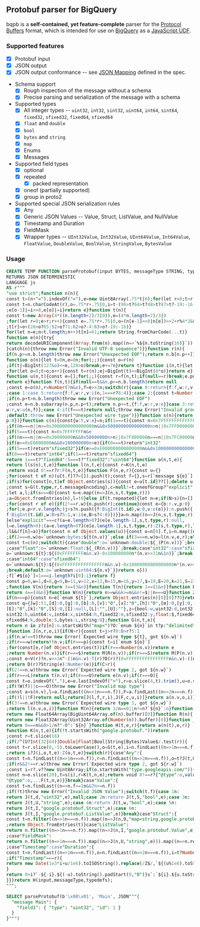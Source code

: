 ## Protobuf parser for BigQuery

bqpb is a **self-contained, yet feature-complete** parser for the [Protocol Buffers](https://protobuf.dev/) format, which is intended for use on [BigQuery](https://cloud.google.com/bigquery/) as a [JavaScript UDF](https://cloud.google.com/bigquery/docs/reference/standard-sql/user-defined-functions#javascript-udfs).

### Supported features

- [x] Protobuf input
- [x] JSON output
- [x] JSON output conformance -- see [JSON Mapping](https://protobuf.dev/programming-guides/proto3/#json) defined in the spec.
- Schema support
  - [x] Rough inspection of the message without a schema
  - [x] Precise parsing and serialization of the message with a schema
- Supported types
  - [x] All integer types -- `uint32`, `int32`, `sint32`, `uint64`, `int64`, `sint64`, `fixed32`, `sfixed32`, `fixed64`, `sfixed64`
  - [x] `float` and `double`
  - [x] `bool`
  - [x] `bytes` and `string`
  - [x] `map`
  - [x] Enums
  - [x] Messages
- Supported field types
  - [x] optional
  - [x] repeated
    - [x] packed representation
  - [x] oneof (partially supported)
  - [x] group in proto2
- Supported special JSON serialization rules
  - [x] Any
  - [x] Generic JSON Values -- Value, Struct, ListValue, and NullValue
  - [x] Timestamp and Duration
  - [x] FieldMask
  - [x] Wrapper types -- `UInt32Value`, `Int32Value`, `UInt64Value`, `Int64Value`, `FloatValue`, `DoubleValue`, `BoolValue`, `StringValue`, `BytesValue`

### Usage

```sql
CREATE TEMP FUNCTION parseProtobuf(input BYTES, messageType STRING, typedefs JSON)
RETURNS JSON DETERMINISTIC
LANGUAGE js
AS r"""
"use strict";function n(n){
const t=(n+"=").indexOf("="),e=new Uint8Array(.75*t|0);for(let r=0;t>r;r++){
const t=n.charCodeAt(r),o=.75*r+.75|0,i=t-(96>t?64>t?48>t?47>t?-19:-16:-4:65:71)<<2+r%4*2
;e[o-1]|=i>>8,e[o]|=i}return e}function t(n){
const t=new Array(4*((n.length+2)/3|0)),e=(4*n.length+2)/3|0
;for(let r=0;e>r;r++){const e=.75*r+.75|0,o=(n[e-1]<<8|n[e])>>2+r%4*2&63
;t[r]=o+(26>o?65:52>o?71:62>o?-4:63>o?-19:-16)}
for(let n=e;n<t.length;n++)t[n]=61;return String.fromCharCode(...t)}
function e(n){try{
return decodeURIComponent(Array.from(n).map((n=>`%${n.toString(16)}`)).join(""))
}catch(n){throw new Error("Invalid UTF-8 sequence")}}function r(n){
if(n.p>=n.b.length)throw new Error("Unexpected EOF");return n.b[n.p++]}
function o(n){let t=0n,e=0n;for(;;){const o=r(n)
;if(t|=BigInt(127&o)<<e,128>o)break;e+=7n}return t}function i(n,t){let e=0n
;for(let o=0;t>o;o++){const t=r(n);e|=BigInt(t)<<BigInt(8*o)}return e}
function u(n,t){const e=[];for(;;){const r=f(n,t);if(null==r)break;e.push(r)}
return e}function f(n,t){if(null==t&&n.p>=n.b.length)return null
;const e=o(n),r=Number(7n&e),f=e>>3n;switch(r){case 0:return{f:f,w:r,v:o(n)}
;case 1:case 5:return{f:f,w:r,v:i(n,1===r?8:4)};case 2:{const t=Number(o(n))
;if(n.p+t>n.b.length)throw new Error("Unexpected EOF")
;const e=n.b.subarray(n.p,n.p+t);return n.p+=t,{f:f,w:r,v:e}}case 3:return{f:f,
w:r,v:u(n,f)};case 4:if(f===t)return null;throw new Error("Invalid group")
;default:throw new Error("Unexpected wire type")}}function s(n){return u({b:n,
p:0})}function c(n){const{w:t,v:e}=n;if(1===t){const n=0x7FFFFFFFFFFFFFFFn&e
;if(0n===n||n>=0x3000000000000000n&&0x5000000000000000n>n||0x7FF0000000000000n===n||0x7FF8000000000000n===n)return"double"
}if(5===t){const n=0x7FFFFFFFn&e
;if(0n===n||n>=0x30000000n&&0x50000000n>n||0x7F800000n===n||0x7FC00000n===n)return"float"
}if(e>=0xE0000000n&&0x100000000n>e){if(0===t)return"int32"
;if(5===t)return"sfixed32"}if(e>=0xE000000000000000n&&0x10000000000000000n>e){
if(0===t)return"int64";if(1===t)return"sfixed64"}
return 1===t?"fixed64":5===t?"fixed32":"uint64"}function a(n,t,e){
return l(s(n),t,e)}function l(n,t,e){const r=K(n,t,e)
;return void 0!==r?r:F(n,t,e)}function F(n,e,r){const u={}
;for(const t of n)(u[t.f]??=[]).push(t);const f={},s=r[`message ${e}`]
;if(s)for(const[n,t]of Object.entries(s)){const e=u[t.id]??[];delete u[t.id]
;const s=G(t.type,r,t.messageEncoding),c=null!=t.oneofGroup?"explicit":t.fieldPresence??"explicit"
;let a,l;if(s===O){const n=e.map((n=>J(n,s,t.type,r)))
;a=Object.fromEntries(n),l=!0}else if(t.repeated){let n=e;if(N>s){n=[]
;for(const r of e){if(2!==r.w){n.push(r);continue}const e={b:r.v,p:0}
;for(;e.p<r.v.length;)j>s?n.push({f:BigInt(t.id),w:0,v:o(e)}):n.push({
f:BigInt(t.id),w:B>s?5:1,v:i(e,B>s?4:8)})}}a=n.map((n=>J(n,s,t.type,r))),l=!0
}else"explicit"===c?(a=e.length>0?J(e[e.length-1],s,t.type,r):null,
l=e.length>0):(a=e.length>0?J(e[e.length-1],s,t.type,r):Z(s,t.type,r),l=!0)
;l&&(f[n]=a)}for(const n of Object.values(u)){const o=n[0].f,i=n.map((n=>{let o
;if(2===n.w)o=`unknown:bytes:${t(n.v)}`;else if(3===n.w)o=l(n.v,e,r);else{
const t=c(n);switch(t){case"double":o=`unknown:double:${_(P(n.v))}`;break
;case"float":o=`unknown:float:${_(R(n.v))}`;break;case"int32":case"sfixed32":
o=`unknown:${t}:${(0xFFFFFFFFn&n.v)-0x100000000n*(n.v>>31n&1n)}`;break
;case"int64":case"sfixed64":
o=`unknown:${t}:${(0xFFFFFFFFFFFFFFFFn&n.v)-0x10000000000000000n*(n.v>>63n&1n)}`
;break;default:o=`unknown:uint64:${n.v}`}}return o}))
;f[`#${o}`]=1===i.length?i[0]:i}return f}
const p=0,w=1,d=8,g=9,b=11,v=12,x=13,h=15,m=16,y=17,$=19,E=20,k=21,S=23,I=24,O=25,L=26,U=27,A=28,j=16,B=20,N=24,C=28
;function V(n){return 3==(3&n)}function T(n){return 1==(1&n)}function D(n){
return 4==(4&n)}function W(n){return n>=w&&k>=n&&n!=$||n===U}function Z(n,t,e){
if(n===p){const n=e[`enum ${t}`];return Object.entries(n)[0][0]??0}return q[n]}
const q={[w]:!1,[d]:0,[g]:0,[b]:0,[v]:"0",[x]:"0",[h]:"0",[m]:0,[y]:0,[$]:0,
[E]:"0",[k]:"0",[S]:0,[I]:null,[L]:"",[U]:""},z={bool:w,uint32:d,int32:g,
sint32:b,uint64:v,int64:x,sint64:h,fixed32:m,sfixed32:y,float:$,fixed64:E,
sfixed64:k,double:S,bytes:L,string:U};function G(n,t,e){
return n in z?z[n]:n.startsWith("map<")?O:`enum ${n}`in t?p:"delimited"===e?A:I
}function J(n,r,o,i){if(N>r){const t=j>r?0:B>r?5:1
;if(n.w!==t)throw new Error(`Expected wire type ${t}, got ${n.w}`)
;if(r===w)return!!n.v;if(r===p){const t=i[`enum ${o}`]
;for(const[e,r]of Object.entries(t))if(r===Number(n.v))return e
;return Number(n.v)}if(r===$)return M(R(n.v));if(r===S)return M(P(n.v))
;const e=V(r)?n.v>>1n^-(1n&n.v):T(r)?D(r)?(0xFFFFFFFFFFFFFFFFn&n.v)-((n.v>>63n&1n)<<64n):(0xFFFFFFFFn&n.v)-((n.v>>31n&1n)<<32n):n.v
;return D(r)?String(e):Number(e)}if(C>r){
if(2!==n.w)throw new Error(`Expected wire type 2, got ${n.w}`)
;if(r===L)return t(n.v);if(r===U)return e(n.v);if(r===O){
const t=o.indexOf(","),e=o.lastIndexOf(">"),r=o.slice(4,t).trim(),u=o.slice(t+1,e).trim(),f=G(r,i),c=G(u,i)
;if(!W(f)||c===O)throw new Error("Invalid map type")
;const a=s(n.v),l=a.findLast((n=>1n===n.f)),F=a.findLast((n=>2n===n.f))
;if(!l||!F)return null;return[J(l,f,r,i),J(F,c,u,i)]}return a(n.v,o,i)}
if(3!==n.w)throw new Error(`Expected wire type 3, got ${n.w}`)
;return l(n.v,o,i)}function M(n){return 1/n==0||n!=n?`${n}`:n}function P(n){
return new Float64Array(BigUint64Array.of(n).buffer)[0]}function R(n){
return new Float32Array(Uint32Array.of(Number(n)).buffer)[0]}function _(n){
return 0===n&&0>1/n?"-0":`${n}`}function H(t,e,r){return a(n(t),e,r)}
function K(n,t,e){if(!t.startsWith("google.protobuf."))return
;const r=t.slice(16)
;if(/^(U?Int(32|64)|Double|Float|Bool|String|Bytes)Value$/.test(r)){
const t=r.slice(0,-5).toLowerCase(),o=G(t,e),i=n.findLast((n=>1n===n.f))
;return i?J(i,o,t,e):Z(o,t,e)}switch(r){case"Any":{
const t=n.findLast((n=>1n===n.f)),r=n.findLast((n=>2n===n.f)),o=t?J(t,U,"string",e):""
;if(r&&2!==r.w)throw new Error(`Expected wire type 2, got ${r.w}`)
;const i=r?.v??new Uint8Array;if(o.startsWith("type.googleapis.com/")){
const n=o.slice(20),t=s(i),r=K(t,n,e);return void 0!==r?{"@type":o,value:r}:{
"@type":o,...F(t,n,e)}}break}case"Value":{
const t=n.findLast((n=>n.f>=1n&&7n>=n.f))
;if(!t)throw new Error("Invalid JSON Value");switch(t.f){case 1n:
return J(t,d,"uint32",e),null;case 2n:return J(t,S,"bool",e);case 3n:
return J(t,U,"string",e);case 4n:return J(t,w,"bool",e);case 5n:
return J(t,I,"google.protobuf.Struct",e);case 6n:
return J(t,I,"google.protobuf.ListValue",e)}break}case"Struct":{
const t=n.filter((n=>1n===n.f)).map((n=>J(n,O,"map<string,google.protobuf.Value>",e)))
;return Object.fromEntries(t)}case"ListValue":
return n.filter((n=>1n===n.f)).map((n=>J(n,I,"google.protobuf.Value",e)))
;case"FieldMask":
return n.filter((n=>1n===n.f)).map((n=>J(n,U,"string",e))).map((n=>n.replace(/_([a-z])/g,((n,t)=>t.toUpperCase())))).join(",")
;case"Timestamp":case"Duration":{
const t=n.findLast((n=>1n===n.f)),o=n.findLast((n=>2n===n.f)),i=t?Number(J(t,x,"",e)):0,u=o?J(o,g,"",e):0
;if("Timestamp"===r){
return new Date(1e3*i+u/1e6).toISOString().replace(/Z$/,`${(u%1e6).toString().padStart(6,"0")}Z`)
}
return 0>i?`-${-i}.${(-u).toString().padStart(9,"0")}s`:`${i}.${u.toString().padStart(9,"0")}s`
}}}return H(input,messageType,typedefs);
""";

SELECT parseProtobuf(b'\x08\x01', 'Main', JSON"""{
  "message Main": {
    "field1": { "type": "uint32", "id": 1 }
  }
}""")
```
